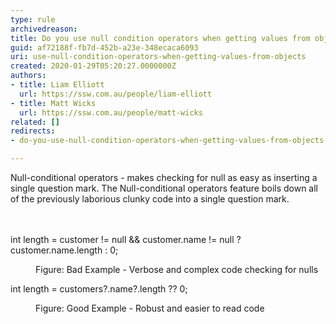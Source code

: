 ```yaml
---
type: rule
archivedreason: 
title: Do you use null condition operators when getting values from objects
guid: af72188f-fb7d-452b-a23e-348ecaca6093
uri: use-null-condition-operators-when-getting-values-from-objects
created: 2020-01-29T05:20:27.0000000Z
authors:
- title: Liam Elliott
  url: https://ssw.com.au/people/liam-elliott
- title: Matt Wicks
  url: https://ssw.com.au/people/matt-wicks
related: []
redirects:
- do-you-use-null-condition-operators-when-getting-values-from-objects

---
```



​Null-conditional operators - makes checking for null as easy as inserting a single question mark. The Null-conditional operators feature boils down all of the previously laborious clunky code into a single question mark.<br>
<br><excerpt class='endintro'></excerpt><br>
<p class="ssw15-rteElement-CodeArea">int length = customer&#160;!= null &amp;&amp; customer.name != null&#160;? customer.name.length &#58; 0;&#160;&#160;</p><dd class="ssw15-rteElement-FigureBad">Figure&#58; Bad Example - Verbose and complex code checking for nulls<br></dd><p class="ssw15-rteElement-CodeArea">int length = customers?.name?.length ?? 0;<br></p><dd class="ssw15-rteElement-FigureGood">​​Figure&#58; Good Example - Robust and easier to read code<br></dd>


